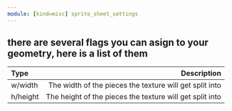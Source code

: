 ```yaml
---
module: [kind=misc] sprite_sheet_settings
---
```


## there are several flags you can asign to your geometry, here is a list of them

| Type | Description |
| :- | -: |
| w/width | The width of the pieces the texture will get split into |
| h/height | The height of the pieces the texture will get split into |